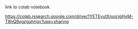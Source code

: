 link to colab notebook 

https://colab.research.google.com/drive/1YETEyutXnoicjgHvM-T8hQ8xgzguhngv?usp=sharing
